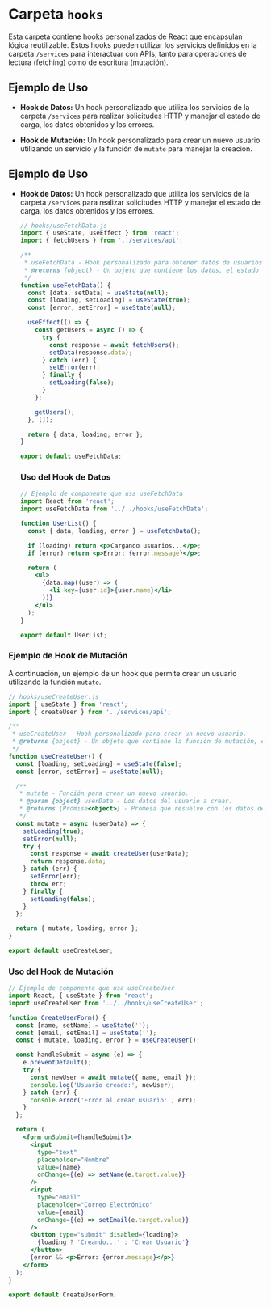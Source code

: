 # Carpeta `hooks`

Esta carpeta contiene hooks personalizados de React que encapsulan lógica reutilizable. Estos hooks pueden utilizar los servicios definidos en la carpeta `/services` para interactuar con APIs, tanto para operaciones de lectura (fetching) como de escritura (mutación).

## Ejemplo de Uso

- **Hook de Datos:** Un hook personalizado que utiliza los servicios de la carpeta `/services` para realizar solicitudes HTTP y manejar el estado de carga, los datos obtenidos y los errores.

- **Hook de Mutación:** Un hook personalizado para crear un nuevo usuario utilizando un servicio y la función de `mutate` para manejar la creación.


## Ejemplo de Uso

- **Hook de Datos:** Un hook personalizado que utiliza los servicios de la carpeta `/services` para realizar solicitudes HTTP y manejar el estado de carga, los datos obtenidos y los errores.

  ```jsx
  // hooks/useFetchData.js
  import { useState, useEffect } from 'react';
  import { fetchUsers } from '../services/api';

  /**
   * useFetchData - Hook personalizado para obtener datos de usuarios.
   * @returns {object} - Un objeto que contiene los datos, el estado de carga y cualquier error.
   */
  function useFetchData() {
    const [data, setData] = useState(null);
    const [loading, setLoading] = useState(true);
    const [error, setError] = useState(null);

    useEffect(() => {
      const getUsers = async () => {
        try {
          const response = await fetchUsers();
          setData(response.data);
        } catch (err) {
          setError(err);
        } finally {
          setLoading(false);
        }
      };

      getUsers();
    }, []);

    return { data, loading, error };
  }

  export default useFetchData;
  ```


  ### Uso del Hook de Datos

  ```jsx
  // Ejemplo de componente que usa useFetchData
  import React from 'react';
  import useFetchData from '../../hooks/useFetchData';

  function UserList() {
    const { data, loading, error } = useFetchData();

    if (loading) return <p>Cargando usuarios...</p>;
    if (error) return <p>Error: {error.message}</p>;

    return (
      <ul>
        {data.map((user) => (
          <li key={user.id}>{user.name}</li>
        ))}
      </ul>
    );
  }

  export default UserList;
  ```

### Ejemplo de Hook de Mutación

  A continuación, un ejemplo de un hook que permite crear un usuario utilizando la función `mutate`.

  ```jsx
  // hooks/useCreateUser.js
  import { useState } from 'react';
  import { createUser } from '../services/api';

  /**
   * useCreateUser - Hook personalizado para crear un nuevo usuario.
   * @returns {object} - Un objeto que contiene la función de mutación, el estado de carga y cualquier error.
   */
  function useCreateUser() {
    const [loading, setLoading] = useState(false);
    const [error, setError] = useState(null);

    /**
     * mutate - Función para crear un nuevo usuario.
     * @param {object} userData - Los datos del usuario a crear.
     * @returns {Promise<object>} - Promesa que resuelve con los datos del usuario creado.
     */
    const mutate = async (userData) => {
      setLoading(true);
      setError(null);
      try {
        const response = await createUser(userData);
        return response.data;
      } catch (err) {
        setError(err);
        throw err;
      } finally {
        setLoading(false);
      }
    };

    return { mutate, loading, error };
  }

  export default useCreateUser;
  ```

### Uso del Hook de Mutación

  ```jsx
  // Ejemplo de componente que usa useCreateUser
  import React, { useState } from 'react';
  import useCreateUser from '../../hooks/useCreateUser';

  function CreateUserForm() {
    const [name, setName] = useState('');
    const [email, setEmail] = useState('');
    const { mutate, loading, error } = useCreateUser();

    const handleSubmit = async (e) => {
      e.preventDefault();
      try {
        const newUser = await mutate({ name, email });
        console.log('Usuario creado:', newUser);
      } catch (err) {
        console.error('Error al crear usuario:', err);
      }
    };

    return (
      <form onSubmit={handleSubmit}>
        <input
          type="text"
          placeholder="Nombre"
          value={name}
          onChange={(e) => setName(e.target.value)}
        />
        <input
          type="email"
          placeholder="Correo Electrónico"
          value={email}
          onChange={(e) => setEmail(e.target.value)}
        />
        <button type="submit" disabled={loading}>
          {loading ? 'Creando...' : 'Crear Usuario'}
        </button>
        {error && <p>Error: {error.message}</p>}
      </form>
    );
  }

  export default CreateUserForm;
  ```